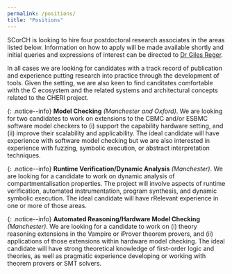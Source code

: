 ```yaml
---
permalink: /positions/
title: "Positions"
---
```


SCorCH is looking to hire four postdoctoral research associates in the areas listed below. Information on how to apply will be made available shortly and initial queries and expressions of interest can be directed to <a href="mailto:giles.reger@manchester.ac.uk">Dr Giles Reger</a>.

In all cases we are looking for candidates with a track record of publication and experience putting research into practice through the development of tools. Given the setting, we are also keen to find canditates comfortable with the C ecosystem and the related systems and architectural concepts related to the CHERI project.

{: .notice--info}
<b>Model Checking</b> <em>(Manchester and Oxford)</em>. We are looking for two candidates to work on extensions to the CBMC and/or ESBMC software model checkers to (i) support the capability hardware setting, and (ii) improve their scalability and applicability. The ideal candidate will have experience with software model checking but we are also interested in experience with fuzzing, symbolic execution, or abstract interpretation techniques.  

{: .notice--info}
<b>Runtime Verification/Dynamic Analysis</b> <em>(Manchester)</em>. We are looking for a candidate to work on dynamic analysis of compartmentalisation properties. The project will involve aspects of runtime verification, automated instrumentation, program synthesis, and dynamic symbolic execution. The ideal candidate will have rRelevant experience in one or more of those areas.  


{: .notice--info}
<b>Automated Reasoning/Hardware Model Checking </b><em>(Manchester)</em>. We are looking for a candidate to work on (i) theory reasoning extensions in the Vampire or iProver theorem provers, and (ii) applications of those extensions within hardware model checking. The ideal candidate will have strong theoretical knowledge of first-order logic and theories, as well as pragmatic experience developing or working with theorem provers or SMT solvers. 
